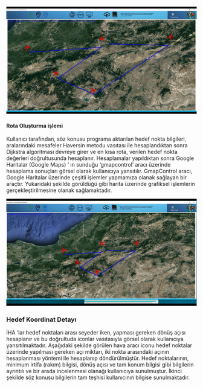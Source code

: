 
![](RoutingForUAV(Gif_1).gif)
#### Rota Oluşturma işlemi
Kullanıcı tarafından, söz konusu programa aktarılan hedef nokta bilgileri, aralarındaki mesafeler Haversin metodu vasıtası ile hesaplandıktan sonra Dijkstra algoritması devreye girer ve en kısa rota, verilen hedef nokta değerleri doğrultusunda hesaplanır. Hesaplamalar yapıldıktan sonra Google Haritalar (Google Maps) ‘ ın sunduğu ‘gmapcontrol’ aracı üzerinde hesaplama sonuçları görsel olarak kullanıcıya yansıtılır. GmapControl aracı, Google Haritalar üzerinde çeşitli işlemler yapmamıza olanak sağlayan bir araçtır. Yukaridaki şekilde görüldüğü gibi harita üzerinde grafiksel işlemlerin gerçekleştirilmesine olanak sağlamaktadır.


![](RoutingForUAV(Gif_2).gif)

### Hedef Koordinat Detayı

İHA ‘lar hedef noktaları arası seyeder iken, yapması gereken dönüş açısı hesaplanır ve bu doğrultuda iconlar vasıtasıyla görsel olarak kullanıcıya yansıtılmaktadır. Aşağıdaki şekilde görülen hava aracı iconu hedef noktalar üzerinde yapılması gereken açı miktarı, iki nokta arasındaki açının hesaplanması yöntemi ile hesaplanıp döndürülmüştür.
Hedef noktalarının, minimum irtifa (rakım) bilgisi, dönüş açısı ve tam konum bilgisi gibi bilgilerin ayrıntılı ve bir arada incelenmesi olanağı kullanıcıya sunulmuştur. İkinci şekilde söz konusu bilgilerin tam teşhisi kullanıcının bilgise sunulmaktadır.
